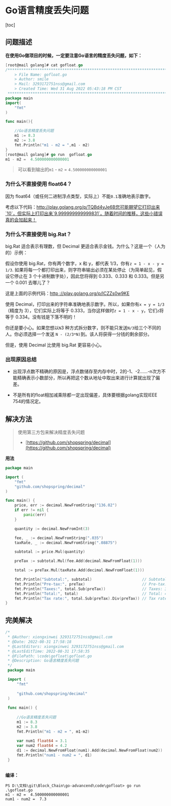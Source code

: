 # Go语言精度丢失问题

[toc]

## 问题描述

**在使用Go做项目的时候，一定要注意Go语言的精度丢失问题，如下：**

```go
[root@mail golang]# cat gofloat.go 
/*************************************************************************
    > File Name: gofloat.go
    > Author: smile
    > Mail: 3293172751nss@gmail.com 
    > Created Time: Wed 31 Aug 2022 05:43:18 PM CST
 ************************************************************************/
package main
import(
    "fmt"
)

func main(){

    //Go语言精度丢失问题
    m1 := 8.3
    m2 := 3.8
    fmt.Println("m1 - m2 = ",m1 - m2)
}
[root@mail golang]# go run  gofloat.go
m1 - m2 =  4.500000000000001
```

> 可以看到输出的`m1` - `m2` =  `4.500000000000001`



### 为什么不直接使用 float64？

因为 float64（或任何二进制浮点类型，实际上）不能`0.1`准确地表示数字。

考虑以下代码：http://play.golang.org/p/TQBd4yJe6B您可能期望它打印出来`10`，但实际上打印出来`9.999999999999831`。随着时间的推移，这些小错误真的会加起来！



### 为什么不直接使用 big.Rat？

big.Rat 适合表示有理数，但 Decimal 更适合表示金钱。为什么？这是一个（人为的）示例：

假设你使用 big.Rat，你有两个数字，x 和 y，都代表 1/3，你有`z = 1 - x - y = 1/3`. 如果将每一个都打印出来，则字符串输出必须在某处停止（为简单起见，假设它停止在 3 个十进制数字处），因此您将得到 0.333、0.333 和 0.333。但是另一个 0.001 去哪儿了？

这是上面的示例代码：[http ://play.golang.org/p/lCZZs0w9KE](http://play.golang.org/p/lCZZs0w9KE)

使用 Decimal，打印出来的字符串准确地表示数字。所以，如果你有`x = y = 1/3`（精度为 3），它们实际上将等于 0.333，当你这样做时`z = 1 - x - y`，它们`z`将等于 0.334。没有钱是下落不明的！

你还是要小心。如果您想以`N`3 种方式拆分数字，则不能只发送`N/3`给三个不同的人。你必须选择一个发送 `N - (2/3*N)`到。该人将获得一分钱的剩余部分。

但是，使用 Decimal 比使用 big.Rat 更容易小心。



### 出现原因总结

+ 出现浮点数不精确的原因是，浮点数储存至内存中时，2的-1、-2……-n次方不能精确表示小数部分，所以再把这个数从地址中取出来进行计算就出现了偏差。

+ 不是所有的float相加减乘除都一定出现偏差，具体要根据golang实现IEEE 754的情况定。



## 解决方法

> 使用第三方包来解决精度丢失问题
>
> + [https://github.com/shopspring/decimal](https://github.com/shopspring/decimal)

**用法**

```go
package main

import (
	"fmt"
	"github.com/shopspring/decimal"
)

func main() {
	price, err := decimal.NewFromString("136.02")
	if err != nil {
		panic(err)
	}

	quantity := decimal.NewFromInt(3)

	fee, _ := decimal.NewFromString(".035")
	taxRate, _ := decimal.NewFromString(".08875")

	subtotal := price.Mul(quantity)

	preTax := subtotal.Mul(fee.Add(decimal.NewFromFloat(1)))

	total := preTax.Mul(taxRate.Add(decimal.NewFromFloat(1)))

	fmt.Println("Subtotal:", subtotal)                      // Subtotal: 408.06
	fmt.Println("Pre-tax:", preTax)                         // Pre-tax: 422.3421
	fmt.Println("Taxes:", total.Sub(preTax))                // Taxes: 37.482861375
	fmt.Println("Total:", total)                            // Total: 459.824961375
	fmt.Println("Tax rate:", total.Sub(preTax).Div(preTax)) // Tax rate: 0.08875
}
```



## 完美解决

```go
/*
 * @Author: xiongxinwei 3293172751nss@gmail.com
 * @Date: 2022-08-31 17:58:18
 * @LastEditors: xiongxinwei 3293172751nss@gmail.com
 * @LastEditTime: 2022-08-31 17:58:35
 * @FilePath: \code\gofloat\gofloat.go
 * @Description: Go语言精度丢失问题
 */
 package main

 import (
	 "fmt"
 
	 "github.com/shopspring/decimal"
 )
 
 func main() {
 
	 //Go语言精度丢失问题
	 m1 := 8.3
	 m2 := 3.8
	 fmt.Println("m1 - m2 = ", m1-m2)
 
	 var num1 float64 = 3.1
	 var num2 float64 = 4.2
	 d1 := decimal.NewFromFloat(num1).Add(decimal.NewFromFloat(num2))
	 fmt.Println("num1 - num2 = ", d1)
 }
 
```



**编译：**

```
PS D:\文档\git\Block_Chain\go-advancend\code\gofloat> go run .\gofloat.go
m1 - m2 =  4.500000000000001
num1 - num2 =  7.3
```

